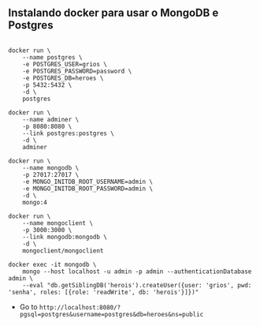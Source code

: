 ## Instalando docker para usar o MongoDB e Postgres

```shell

docker run \
    --name postgres \
    -e POSTGRES_USER=grios \
    -e POSTGRES_PASSWORD=password \
    -e POSTGRES_DB=heroes \
    -p 5432:5432 \
    -d \
    postgres

docker run \
    --name adminer \
    -p 8080:8080 \
    --link postgres:postgres \
    -d \
    adminer

docker run \
    --name mongodb \
    -p 27017:27017 \
    -e MONGO_INITDB_ROOT_USERNAME=admin \
    -e MONGO_INITDB_ROOT_PASSWORD=admin \
    -d \
    mongo:4

docker run \
    --name mongoclient \
    -p 3000:3000 \
    --link mongodb:mongodb \
    -d \
    mongoclient/mongoclient

docker exec -it mongodb \
    mongo --host localhost -u admin -p admin --authenticationDatabase admin \
    --eval "db.getSiblingDB('herois').createUser({user: 'grios', pwd: 'senha', roles: [{role: 'readWrite', db: 'herois'}]})"

```

- Go to `http://localhost:8080/?pgsql=postgres&username=postgres&db=heroes&ns=public`